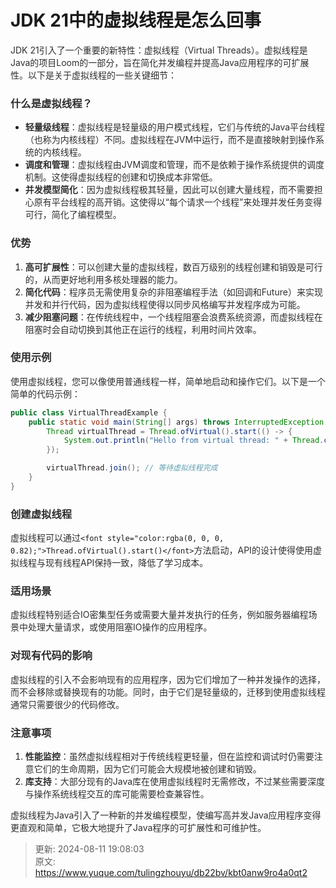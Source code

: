 # JDK 21中的虚拟线程是怎么回事

<font style="color:rgba(0, 0, 0, 0.82);">JDK 21引入了一个重要的新特性：虚拟线程（Virtual Threads）。虚拟线程是Java的项目Loom的一部分，旨在简化并发编程并提高Java应用程序的可扩展性。以下是关于虚拟线程的一些关键细节：</font>

### <font style="color:rgba(0, 0, 0, 0.82);">什么是虚拟线程？</font>
+ **<font style="color:rgba(0, 0, 0, 0.82);">轻量级线程</font>**<font style="color:rgba(0, 0, 0, 0.82);">：虚拟线程是轻量级的用户模式线程，它们与传统的Java平台线程（也称为内核线程）不同。虚拟线程在JVM中运行，而不是直接映射到操作系统的内核线程。</font>
+ **<font style="color:rgba(0, 0, 0, 0.82);">调度和管理</font>**<font style="color:rgba(0, 0, 0, 0.82);">：虚拟线程由JVM调度和管理，而不是依赖于操作系统提供的调度机制。这使得虚拟线程的创建和切换成本非常低。</font>
+ **<font style="color:rgba(0, 0, 0, 0.82);">并发模型简化</font>**<font style="color:rgba(0, 0, 0, 0.82);">：因为虚拟线程极其轻量，因此可以创建大量线程，而不需要担心原有平台线程的高开销。这使得以“每个请求一个线程”来处理并发任务变得可行，简化了编程模型。</font>

### <font style="color:rgba(0, 0, 0, 0.82);">优势</font>
1. **<font style="color:rgba(0, 0, 0, 0.82);">高可扩展性</font>**<font style="color:rgba(0, 0, 0, 0.82);">：可以创建大量的虚拟线程，数百万级别的线程创建和销毁是可行的，从而更好地利用多核处理器的能力。</font>
2. **<font style="color:rgba(0, 0, 0, 0.82);">简化代码</font>**<font style="color:rgba(0, 0, 0, 0.82);">：程序员无需使用复杂的非阻塞编程手法（如回调和Future）来实现并发和并行代码，因为虚拟线程使得以同步风格编写并发程序成为可能。</font>
3. **<font style="color:rgba(0, 0, 0, 0.82);">减少阻塞问题</font>**<font style="color:rgba(0, 0, 0, 0.82);">：在传统线程中，一个线程阻塞会浪费系统资源，而虚拟线程在阻塞时会自动切换到其他正在运行的线程，利用时间片效率。</font>

### <font style="color:rgba(0, 0, 0, 0.82);">使用示例</font>
<font style="color:rgba(0, 0, 0, 0.82);">使用虚拟线程，您可以像使用普通线程一样，简单地启动和操作它们。以下是一个简单的代码示例：</font>

```java
public class VirtualThreadExample {  
    public static void main(String[] args) throws InterruptedException {  
        Thread virtualThread = Thread.ofVirtual().start(() -> {  
            System.out.println("Hello from virtual thread: " + Thread.currentThread());  
        });  

        virtualThread.join(); // 等待虚拟线程完成  
    }  
}
```

### <font style="color:rgba(0, 0, 0, 0.82);">创建虚拟线程</font>
<font style="color:rgba(0, 0, 0, 0.82);">虚拟线程可以通过</font>`<font style="color:rgba(0, 0, 0, 0.82);">Thread.ofVirtual().start()</font>`<font style="color:rgba(0, 0, 0, 0.82);">方法启动，API的设计使得使用虚拟线程与现有线程API保持一致，降低了学习成本。</font>

### <font style="color:rgba(0, 0, 0, 0.82);">适用场景</font>
<font style="color:rgba(0, 0, 0, 0.82);">虚拟线程特别适合IO密集型任务或需要大量并发执行的任务，例如服务器编程场景中处理大量请求，或使用阻塞IO操作的应用程序。</font>

### <font style="color:rgba(0, 0, 0, 0.82);">对现有代码的影响</font>
<font style="color:rgba(0, 0, 0, 0.82);">虚拟线程的引入不会影响现有的应用程序，因为它们增加了一种并发操作的选择，而不会移除或替换现有的功能。同时，由于它们是轻量级的，迁移到使用虚拟线程通常只需要很少的代码修改。</font>

### <font style="color:rgba(0, 0, 0, 0.82);">注意事项</font>
1. **<font style="color:rgba(0, 0, 0, 0.82);">性能监控</font>**<font style="color:rgba(0, 0, 0, 0.82);">：虽然虚拟线程相对于传统线程更轻量，但在监控和调试时仍需要注意它们的生命周期，因为它们可能会大规模地被创建和销毁。</font>
2. **<font style="color:rgba(0, 0, 0, 0.82);">库支持</font>**<font style="color:rgba(0, 0, 0, 0.82);">：大部分现有的Java库在使用虚拟线程时无需修改，不过某些需要深度与操作系统线程交互的库可能需要检查兼容性。</font>

<font style="color:rgba(0, 0, 0, 0.82);">虚拟线程为Java引入了一种新的并发编程模型，使编写高并发Java应用程序变得更直观和简单，它极大地提升了Java程序的可扩展性和可维护性。</font>



> 更新: 2024-08-11 19:08:03  
> 原文: <https://www.yuque.com/tulingzhouyu/db22bv/kbt0anw9ro4a0qt2>